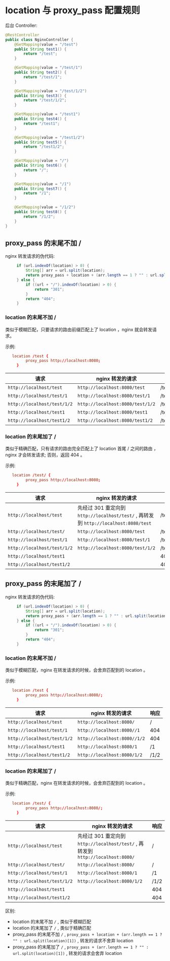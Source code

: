 # location 与 proxy_pass 配置规则

后台 Controller:

```java
@RestController
public class NginxController {
    @GetMapping(value = "/test")
    public String test1() {
        return "/test";
    }

    @GetMapping(value = "/test/1")
    public String test2() {
        return "/test/1";
    }

    @GetMapping(value = "/test/1/2")
    public String test3() {
        return "/test/1/2";
    }

    @GetMapping(value = "/test1")
    public String test4() {
        return "/test1";
    }

    @GetMapping(value = "/test1/2")
    public String test5() {
        return "/test1/2";
    }

    @GetMapping(value = "/")
    public String test6() {
        return "/";
    }

    @GetMapping(value = "/1")
    public String test7() {
        return "/1";
    }

    @GetMapping(value = "/1/2")
    public String test8() {
        return "/1/2";
    }
}
```

## proxy_pass 的末尾不加 /

nginx 转发请求的伪代码:

```java
     if (url.indexOf(location) > 0) {
         String[] arr = url.split(location);
         return proxy_pass + location + (arr.length == 1 ? "" : url.split(location)[1]);
     } else {
         if ((url + "/").indexOf(location) > 0) {
             return "301";
         }
         return "404";
     }
```

### location 的末尾不加 /

类似于模糊匹配，只要请求的路由前缀匹配上了 location ，nginx 就会转发请求。

示例:

```conf
   location /test {
         proxy_pass http://localhost:8080;
     }
```

|请求|nginx 转发的请求|响应|
|---|---|---|
|```http://localhost/test```|```http://localhost:8080/test```|/test|
|```http://localhost/test/1```|```http://localhost:8080/test/1```|/test/1|
|```http://localhost/test/1/2```|```http://localhost:8080/test/1/2```|/test/1/2|
|```http://localhost/test1```|```http://localhost:8080/test1```|/test1|
|```http://localhost/test1/2```|```http://localhost:8080/test1/2```|/test1/2|

### location 的末尾加了 /

类似于精确匹配，只有请求的路由完全匹配上了 location 首尾 / 之间的路由 ，nginx 才会转发请求; 否则，返回 404 。

示例:

```conf
   location /test/ {
         proxy_pass http://localhost:8080;
     }
```

|请求|nginx 转发的请求|响应|
|---|---|---|
|```http://localhost/test```|先经过 301 重定向到 ```http://localhost/test/``` , 再转发到 ```http://localhost:8080/test```|/test|
|```http://localhost/test/```|```http://localhost:8080/test```|/test|
|```http://localhost/test/1```|```http://localhost:8080/test/1```|/test/1|
|```http://localhost/test/1/2```|```http://localhost:8080/test/1/2```|/test/1/2|
|```http://localhost/test1```||404|
|```http://localhost/test1/2```||404|

## proxy_pass 的末尾加了 /

nginx 转发请求的伪代码:

```java
     if (url.indexOf(location) > 0) {
         String[] arr = url.split(location);
         return proxy_pass + (arr.length == 1 ? "" : url.split(location)[1]);
     } else {
         if ((url + "/").indexOf(location) > 0) {
             return "301";
         }
         return "404";
     }
```

### location 的末尾不加 /

类似于模糊匹配，nginx 在转发请求的时候，会舍弃匹配到的 location 。

示例:

```conf
   location /test {
         proxy_pass http://localhost:8080/;
     }
```

|请求|nginx 转发的请求|响应|
|---|---|---|
|```http://localhost/test```|```http://localhost:8080/```|/|
|```http://localhost/test/1```|```http://localhost:8080//1```|404|
|```http://localhost/test/1/2```|```http://localhost:8080//1/2```|404|
|```http://localhost/test1```|```http://localhost:8080/1```|/1|
|```http://localhost/test1/2```|```http://localhost:8080/1/2```|/1/2|

### location 的末尾加了 /

类似于精确匹配，nginx 在转发请求的时候，会舍弃匹配到的 location 。

示例:

```conf
   location /test/ {
         proxy_pass http://localhost:8080/;
     }
```

|请求|nginx 转发的请求|响应|
|---|---|---|
|```http://localhost/test```|先经过 301 重定向到 ```http://localhost/test/``` , 再转发到 ```http://localhost:8080/```|/|
|```http://localhost/test/```|```http://localhost:8080/```|/|
|```http://localhost/test/1```|```http://localhost:8080/1```|/1|
|```http://localhost/test/1/2```|```http://localhost:8080/1/2```|/1/2|
|```http://localhost/test1```||404|
|```http://localhost/test1/2```||404|

区别:

- location 的末尾不加 ```/``` , 类似于模糊匹配
- location 的末尾加了 ```/``` , 类似于精确匹配
- proxy_pass 的末尾不加 ```/``` , ```proxy_pass + location + (arr.length == 1 ? "" : url.split(location)[1])``` , 转发的请求不舍弃 location
- proxy_pass 的末尾加了 ```/``` , ```proxy_pass + (arr.length == 1 ? "" : url.split(location)[1])``` , 转发的请求会舍弃 location
